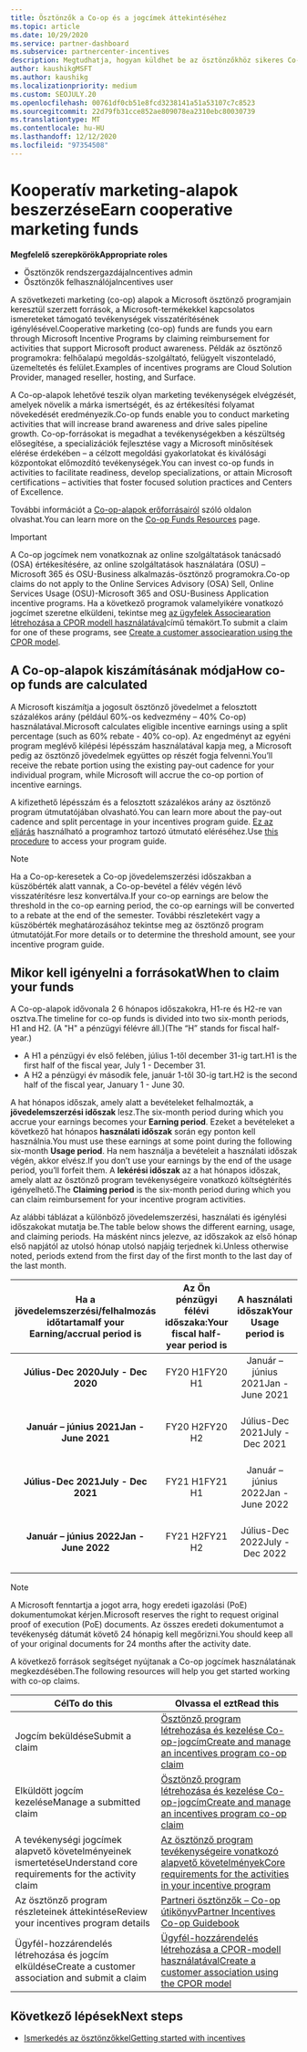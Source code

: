 ```yaml
---
title: Ösztönzők a Co-op és a jogcímek áttekintéséhez
ms.topic: article
ms.date: 10/29/2020
ms.service: partner-dashboard
ms.subservice: partnercenter-incentives
description: Megtudhatja, hogyan küldhet be az ösztönzőkhöz sikeres Co-op-jogcímeket a megfelelő dokumentáció, számlák, utasítások és végrehajtás igazolásának megszervezésével.
author: kaushikgMSFT
ms.author: kaushikg
ms.localizationpriority: medium
ms.custom: SEOJULY.20
ms.openlocfilehash: 00761df0cb51e8fcd3238141a51a53107c7c8523
ms.sourcegitcommit: 22d79fb31cce852ae809078ea2310ebc80030739
ms.translationtype: MT
ms.contentlocale: hu-HU
ms.lasthandoff: 12/12/2020
ms.locfileid: "97354508"
---
```

# <a name="earn-cooperative-marketing-funds"></a><span data-ttu-id="f731b-103">Kooperatív marketing-alapok beszerzése</span><span class="sxs-lookup"><span data-stu-id="f731b-103">Earn cooperative marketing funds</span></span>

<span data-ttu-id="f731b-104">**Megfelelő szerepkörök**</span><span class="sxs-lookup"><span data-stu-id="f731b-104">**Appropriate roles**</span></span>

- <span data-ttu-id="f731b-105">Ösztönzők rendszergazdája</span><span class="sxs-lookup"><span data-stu-id="f731b-105">Incentives admin</span></span>
- <span data-ttu-id="f731b-106">Ösztönzők felhasználója</span><span class="sxs-lookup"><span data-stu-id="f731b-106">Incentives user</span></span>

<span data-ttu-id="f731b-107">A szövetkezeti marketing (co-op) alapok a Microsoft ösztönző programjain keresztül szerzett források, a Microsoft-termékekkel kapcsolatos ismereteket támogató tevékenységek visszatérítésének igénylésével.</span><span class="sxs-lookup"><span data-stu-id="f731b-107">Cooperative marketing (co-op) funds are funds you earn through Microsoft Incentive Programs by claiming reimbursement for activities that support Microsoft product awareness.</span></span> <span data-ttu-id="f731b-108">Példák az ösztönző programokra: felhőalapú megoldás-szolgáltató, felügyelt viszonteladó, üzemeltetés és felület.</span><span class="sxs-lookup"><span data-stu-id="f731b-108">Examples of incentives programs are Cloud Solution Provider, managed reseller, hosting, and Surface.</span></span>

<span data-ttu-id="f731b-109">A Co-op-alapok lehetővé teszik olyan marketing tevékenységek elvégzését, amelyek növelik a márka ismertségét, és az értékesítési folyamat növekedését eredményezik.</span><span class="sxs-lookup"><span data-stu-id="f731b-109">Co-op funds enable you to conduct marketing activities that will increase brand awareness and drive sales pipeline growth.</span></span> <span data-ttu-id="f731b-110">Co-op-forrásokat is megadhat a tevékenységekben a készültség elősegítése, a specializációk fejlesztése vagy a Microsoft minősítések elérése érdekében – a célzott megoldási gyakorlatokat és kiválósági központokat előmozdító tevékenységek.</span><span class="sxs-lookup"><span data-stu-id="f731b-110">You can invest co-op funds in activities to facilitate readiness, develop specializations, or attain Microsoft certifications – activities that foster focused solution practices and Centers of Excellence.</span></span>

<span data-ttu-id="f731b-111">További információt a [Co-op-alapok erőforrásairól](https://partner.microsoft.com/asset/collection/co-op-funds-resources#/) szóló oldalon olvashat.</span><span class="sxs-lookup"><span data-stu-id="f731b-111">You can learn more on the [Co-op Funds Resources](https://partner.microsoft.com/asset/collection/co-op-funds-resources#/) page.</span></span>

>[!Important]
><span data-ttu-id="f731b-112">A Co-op jogcímek nem vonatkoznak az online szolgáltatások tanácsadó (OSA) értékesítésére, az online szolgáltatások használatára (OSU) – Microsoft 365 és OSU-Business alkalmazás-ösztönző programokra.</span><span class="sxs-lookup"><span data-stu-id="f731b-112">Co-op claims do not apply to the Online Services Advisory (OSA) Sell, Online Services Usage (OSU)-Microsoft 365 and OSU-Business Application incentive programs.</span></span> <span data-ttu-id="f731b-113">Ha a következő programok valamelyikére vonatkozó jogcímet szeretne elküldeni, tekintse meg [az ügyfelek Associearation létrehozása a CPOR modell használatával](submit-osa-claim.md)című témakört.</span><span class="sxs-lookup"><span data-stu-id="f731b-113">To submit a claim for one of these programs, see [Create a customer associearation using the CPOR model](submit-osa-claim.md).</span></span>

## <a name="how-co-op-funds-are-calculated"></a><span data-ttu-id="f731b-114">A Co-op-alapok kiszámításának módja</span><span class="sxs-lookup"><span data-stu-id="f731b-114">How co-op funds are calculated</span></span>

<span data-ttu-id="f731b-115">A Microsoft kiszámítja a jogosult ösztönző jövedelmet a felosztott százalékos arány (például 60%-os kedvezmény – 40% Co-op) használatával.</span><span class="sxs-lookup"><span data-stu-id="f731b-115">Microsoft calculates eligible incentive earnings using a split percentage (such as 60% rebate - 40% co-op).</span></span> <span data-ttu-id="f731b-116">Az engedményt az egyéni program meglévő kilépési lépésszám használatával kapja meg, a Microsoft pedig az ösztönző jövedelmek együttes op részét fogja felvenni.</span><span class="sxs-lookup"><span data-stu-id="f731b-116">You’ll receive the rebate portion using the existing pay-out cadence for your individual program, while Microsoft will accrue the co-op portion of incentive earnings.</span></span>

<span data-ttu-id="f731b-117">A kifizethető lépésszám és a felosztott százalékos arány az ösztönző program útmutatójában olvasható.</span><span class="sxs-lookup"><span data-stu-id="f731b-117">You can learn more about the pay-out cadence and split percentage in your incentives program guide.</span></span> <span data-ttu-id="f731b-118">[Ez az eljárás](incentives-determined-your-program-eligibility.md) használható a programhoz tartozó útmutató eléréséhez.</span><span class="sxs-lookup"><span data-stu-id="f731b-118">Use [this procedure](incentives-determined-your-program-eligibility.md) to access your program guide.</span></span>

>[!NOTE]
><span data-ttu-id="f731b-119">Ha a Co-op-keresetek a Co-op jövedelemszerzési időszakban a küszöbérték alatt vannak, a Co-op-bevétel a félév végén lévő visszatérítésre lesz konvertálva.</span><span class="sxs-lookup"><span data-stu-id="f731b-119">If your co-op earnings are below the threshold in the co-op earning period, the co-op earnings will be converted to a rebate at the end of the semester.</span></span> <span data-ttu-id="f731b-120">További részletekért vagy a küszöbérték meghatározásához tekintse meg az ösztönző program útmutatóját.</span><span class="sxs-lookup"><span data-stu-id="f731b-120">For more details or to determine the threshold amount, see your incentive program guide.</span></span>

## <a name="when-to-claim-your-funds"></a><span data-ttu-id="f731b-121">Mikor kell igényelni a forrásokat</span><span class="sxs-lookup"><span data-stu-id="f731b-121">When to claim your funds</span></span>

<span data-ttu-id="f731b-122">A Co-op-alapok idővonala 2 6 hónapos időszakokra, H1-re és H2-re van osztva.</span><span class="sxs-lookup"><span data-stu-id="f731b-122">The timeline for co-op funds is divided into two six-month periods, H1 and H2.</span></span> <span data-ttu-id="f731b-123">(A "H" a pénzügyi félévre áll.)</span><span class="sxs-lookup"><span data-stu-id="f731b-123">(The “H” stands for fiscal half-year.)</span></span>

- <span data-ttu-id="f731b-124">A H1 a pénzügyi év első felében, július 1-től december 31-ig tart.</span><span class="sxs-lookup"><span data-stu-id="f731b-124">H1 is the first half of the fiscal year, July 1 - December 31.</span></span>
- <span data-ttu-id="f731b-125">A H2 a pénzügyi év második fele, január 1-től 30-ig tart.</span><span class="sxs-lookup"><span data-stu-id="f731b-125">H2 is the second half of the fiscal year, January 1 - June 30.</span></span>

<span data-ttu-id="f731b-126">A hat hónapos időszak, amely alatt a bevételeket felhalmozták, a **jövedelemszerzési időszak** lesz.</span><span class="sxs-lookup"><span data-stu-id="f731b-126">The six-month period during which you accrue your earnings becomes your **Earning period**.</span></span> <span data-ttu-id="f731b-127">Ezeket a bevételeket a következő hat hónapos **használati időszak** során egy ponton kell használnia.</span><span class="sxs-lookup"><span data-stu-id="f731b-127">You must use these earnings at some point during the following six-month **Usage period**.</span></span> <span data-ttu-id="f731b-128">Ha nem használja a bevételeit a használati időszak végén, akkor elvész.</span><span class="sxs-lookup"><span data-stu-id="f731b-128">If you don’t use your earnings by the end of the usage period, you’ll forfeit them.</span></span> <span data-ttu-id="f731b-129">A **lekérési időszak** az a hat hónapos időszak, amely alatt az ösztönző program tevékenységeire vonatkozó költségtérítés igényelhető.</span><span class="sxs-lookup"><span data-stu-id="f731b-129">The **Claiming period** is the six-month period during which you can claim reimbursement for your incentive program activities.</span></span>

<span data-ttu-id="f731b-130">Az alábbi táblázat a különböző jövedelemszerzési, használati és igénylési időszakokat mutatja be.</span><span class="sxs-lookup"><span data-stu-id="f731b-130">The table below shows the different earning, usage, and claiming periods.</span></span> <span data-ttu-id="f731b-131">Ha másként nincs jelezve, az időszakok az első hónap első napjától az utolsó hónap utolsó napjáig terjednek ki.</span><span class="sxs-lookup"><span data-stu-id="f731b-131">Unless otherwise noted, periods extend from the first day of the first month to the last day of the last month.</span></span>

|  <span data-ttu-id="f731b-132">Ha a jövedelemszerzési/felhalmozás időtartama</span><span class="sxs-lookup"><span data-stu-id="f731b-132">If your Earning/accrual period is</span></span>  |<span data-ttu-id="f731b-133">Az Ön pénzügyi félévi időszaka:</span><span class="sxs-lookup"><span data-stu-id="f731b-133">Your fiscal half-year period is</span></span>  |  <span data-ttu-id="f731b-134">A használati időszak</span><span class="sxs-lookup"><span data-stu-id="f731b-134">Your Usage period is</span></span>  |  <span data-ttu-id="f731b-135">Az igénylés időtartama</span><span class="sxs-lookup"><span data-stu-id="f731b-135">Your Claiming period is</span></span>  |
| :-----------: | :-----------: | :-----------: | :-----------: |
|<span data-ttu-id="f731b-136">**Július-Dec 2020**</span><span class="sxs-lookup"><span data-stu-id="f731b-136">**July - Dec 2020**</span></span>| <span data-ttu-id="f731b-137">FY20 H1</span><span class="sxs-lookup"><span data-stu-id="f731b-137">FY20 H1</span></span>  |  <span data-ttu-id="f731b-138">Január – június 2021</span><span class="sxs-lookup"><span data-stu-id="f731b-138">Jan - June 2021</span></span>  |  <span data-ttu-id="f731b-139">Február 16 – augusztus 15 2021</span><span class="sxs-lookup"><span data-stu-id="f731b-139">Feb 16 - Aug 15 2021</span></span>  |
|<span data-ttu-id="f731b-140">**Január – június 2021**</span><span class="sxs-lookup"><span data-stu-id="f731b-140">**Jan - June 2021**</span></span> |  <span data-ttu-id="f731b-141">FY20 H2</span><span class="sxs-lookup"><span data-stu-id="f731b-141">FY20 H2</span></span>  |  <span data-ttu-id="f731b-142">Július-Dec 2021</span><span class="sxs-lookup"><span data-stu-id="f731b-142">July - Dec 2021</span></span>  |  <span data-ttu-id="f731b-143">Augusztus 16 2021 – Feb 15 2022</span><span class="sxs-lookup"><span data-stu-id="f731b-143">Aug 16 2021 - Feb 15 2022</span></span>  |
|<span data-ttu-id="f731b-144">**Július-Dec 2021**</span><span class="sxs-lookup"><span data-stu-id="f731b-144">**July - Dec 2021**</span></span>|  <span data-ttu-id="f731b-145">FY21 H1</span><span class="sxs-lookup"><span data-stu-id="f731b-145">FY21 H1</span></span>  |  <span data-ttu-id="f731b-146">Január – június 2022</span><span class="sxs-lookup"><span data-stu-id="f731b-146">Jan - June 2022</span></span>  |  <span data-ttu-id="f731b-147">Február 16 – augusztus 15 2022</span><span class="sxs-lookup"><span data-stu-id="f731b-147">Feb 16 - Aug 15 2022</span></span>  |
|<span data-ttu-id="f731b-148">**Január – június 2022**</span><span class="sxs-lookup"><span data-stu-id="f731b-148">**Jan - June 2022**</span></span> |  <span data-ttu-id="f731b-149">FY21 H2</span><span class="sxs-lookup"><span data-stu-id="f731b-149">FY21 H2</span></span>  |  <span data-ttu-id="f731b-150">Július-Dec 2022</span><span class="sxs-lookup"><span data-stu-id="f731b-150">July - Dec 2022</span></span>  |  <span data-ttu-id="f731b-151">Augusztus 16 2022 – Feb 15 2023</span><span class="sxs-lookup"><span data-stu-id="f731b-151">Aug 16 2022 - Feb 15 2023</span></span>  |

>[!NOTE]
><span data-ttu-id="f731b-152">A Microsoft fenntartja a jogot arra, hogy eredeti igazolási (PoE) dokumentumokat kérjen.</span><span class="sxs-lookup"><span data-stu-id="f731b-152">Microsoft reserves the right to request original proof of execution (PoE) documents.</span></span> <span data-ttu-id="f731b-153">Az összes eredeti dokumentumot a tevékenység dátumát követő 24 hónapig kell megőrizni.</span><span class="sxs-lookup"><span data-stu-id="f731b-153">You should keep all of your original documents for 24 months after the activity date.</span></span>

<span data-ttu-id="f731b-154">A következő források segítséget nyújtanak a Co-op jogcímek használatának megkezdésében.</span><span class="sxs-lookup"><span data-stu-id="f731b-154">The following resources will help you get started working with co-op claims.</span></span>

| <span data-ttu-id="f731b-155">Cél</span><span class="sxs-lookup"><span data-stu-id="f731b-155">To do this</span></span> | <span data-ttu-id="f731b-156">Olvassa el ezt</span><span class="sxs-lookup"><span data-stu-id="f731b-156">Read this</span></span> |
| ------ | ----------- |
| <span data-ttu-id="f731b-157">Jogcím beküldése</span><span class="sxs-lookup"><span data-stu-id="f731b-157">Submit a claim</span></span> |  [<span data-ttu-id="f731b-158">Ösztönző program létrehozása és kezelése Co-op-jogcím</span><span class="sxs-lookup"><span data-stu-id="f731b-158">Create and manage an incentives program co-op claim</span></span>](create-incentives-claims.md)  |
| <span data-ttu-id="f731b-159">Elküldött jogcím kezelése</span><span class="sxs-lookup"><span data-stu-id="f731b-159">Manage a submitted claim</span></span> | [<span data-ttu-id="f731b-160">Ösztönző program létrehozása és kezelése Co-op-jogcím</span><span class="sxs-lookup"><span data-stu-id="f731b-160">Create and manage an incentives program co-op claim</span></span>](create-incentives-claims.md)    |
| <span data-ttu-id="f731b-161">A tevékenységi jogcímek alapvető követelményeinek ismertetése</span><span class="sxs-lookup"><span data-stu-id="f731b-161">Understand core requirements for the activity claim</span></span> | [<span data-ttu-id="f731b-162">Az ösztönző program tevékenységeire vonatkozó alapvető követelmények</span><span class="sxs-lookup"><span data-stu-id="f731b-162">Core requirements for the activities in your incentive program</span></span>](core-requirements.md)   |
| <span data-ttu-id="f731b-163">Az ösztönző program részleteinek áttekintése</span><span class="sxs-lookup"><span data-stu-id="f731b-163">Review your incentives program details</span></span> | [<span data-ttu-id="f731b-164">Partneri ösztönzők – Co-op útikönyv</span><span class="sxs-lookup"><span data-stu-id="f731b-164">Partner Incentives Co-op Guidebook</span></span>](https://assetsprod.microsoft.com/co-op-guidebook.pdf)  |
| <span data-ttu-id="f731b-165">Ügyfél-hozzárendelés létrehozása és jogcím elküldése</span><span class="sxs-lookup"><span data-stu-id="f731b-165">Create a customer association and submit a claim</span></span> | [<span data-ttu-id="f731b-166">Ügyfél-hozzárendelés létrehozása a CPOR-modell használatával</span><span class="sxs-lookup"><span data-stu-id="f731b-166">Create a customer association using the CPOR model</span></span>](submit-osa-claim.md)   |

## <a name="next-steps"></a><span data-ttu-id="f731b-167">Következő lépések</span><span class="sxs-lookup"><span data-stu-id="f731b-167">Next steps</span></span>

- [<span data-ttu-id="f731b-168">Ismerkedés az ösztönzőkkel</span><span class="sxs-lookup"><span data-stu-id="f731b-168">Getting started with incentives</span></span>](incentives-get-started-intro.md)
